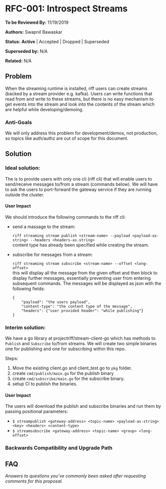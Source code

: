 # RFC-001: Introspect Streams

**To be Reviewed By:** 11/19/2019

**Authors:** Swapnil Bawaskar

**Status:** **Active** | Accepted | Dropped | Superseded

**Superseded by:** N/A

**Related:** N/A


## Problem
When the streaming runtime is installed, riff users can create streams (backed by a stream provider e.g. kafka). Users can write functions that read from and write to these streams,
but there is no easy mechanism to get events into the stream and look into the contents of the stream which are helpful while developing/demoing.

### Anti-Goals
We will only address this problem for development/demos, not production, so topics like auth/authz are out of scope for this document.

## Solution
### Ideal solution:
The  is to provide users with only one cli (riff cli) that will enable users to send/receive messages to/from a stream (commands below). We will have to ask the users to port-forward the gateway service if they are running outside the cluster.

#### User Impact
We should introduce the following commands to the riff cli:
- send a massage to the stream:

    `riff streaming stream publish <stream-name> --payload <payload-as-string> --headers <headers-as-string>`  
    content type has already been specified while creating the stream.

- subscribe for messages from a stream:

    `riff streaming stream subscribe <stream-name> --offset <long-offset>`  
    this will display all the message from the given offset and then block to display further messages, essentially preventing user from entering subsequent commands.
    The messages will be displayed as json with the following fields:
    ``` 
    {
        "payload": "the users payload",
        "content-type": "the content type of the message",
        "headers": {"user provided header": "while publishing"}
    }
    ```

### Interim solution:
We have a go library at projectriff/stream-client-go which has methods to `Publish` and `Subscribe` to/from streams. We will create two simple binaries one for publishing and one for subscribing within this repo.

Steps:
1. Move the existing client.go and client_test.go to `pkg` folder. 
1. create `cmd/publish/main.go` for the publish binary
1. create `cmd/subscribe/main.go` for the subscribe binary.
1. setup CI to publish the binaries.

#### User Impact
The users will download the publish and subscribe binaries and run them by passing positional parameters:  
- `$ streampublish <gateway-address> <topic-name> <payload-as-string> <key> <headers> <content-type>`
- `$ streamsubscribe <gateway-address> <topic-name> <group> <long-offset>`

### Backwards Compatibility and Upgrade Path

## FAQ
*Answers to questions you’ve commonly been asked after requesting comments for this proposal.*
